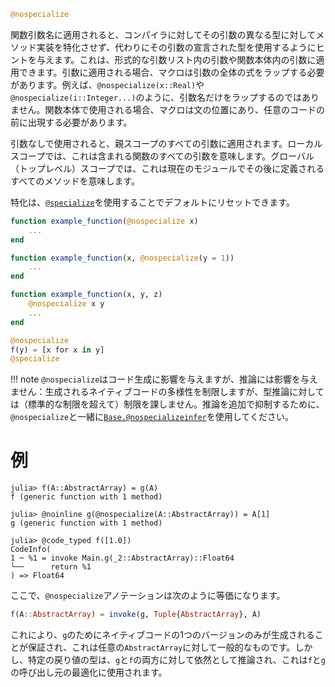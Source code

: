 ```julia
@nospecialize
```

関数引数名に適用されると、コンパイラに対してその引数の異なる型に対してメソッド実装を特化させず、代わりにその引数の宣言された型を使用するようにヒントを与えます。これは、形式的な引数リスト内の引数や関数本体内の引数に適用できます。引数に適用される場合、マクロは引数の全体の式をラップする必要があります。例えば、`@nospecialize(x::Real)`や`@nospecialize(i::Integer...)`のように、引数名だけをラップするのではありません。関数本体で使用される場合、マクロは文の位置にあり、任意のコードの前に出現する必要があります。

引数なしで使用されると、親スコープのすべての引数に適用されます。ローカルスコープでは、これは含まれる関数のすべての引数を意味します。グローバル（トップレベル）スコープでは、これは現在のモジュールでその後に定義されるすべてのメソッドを意味します。

特化は、[`@specialize`](@ref)を使用することでデフォルトにリセットできます。

```julia
function example_function(@nospecialize x)
    ...
end

function example_function(x, @nospecialize(y = 1))
    ...
end

function example_function(x, y, z)
    @nospecialize x y
    ...
end

@nospecialize
f(y) = [x for x in y]
@specialize
```

!!! note
    `@nospecialize`はコード生成に影響を与えますが、推論には影響を与えません：生成されるネイティブコードの多様性を制限しますが、型推論に対しては（標準的な制限を超えて）制限を課しません。推論を追加で抑制するために、`@nospecialize`と一緒に[`Base.@nospecializeinfer`](@ref)を使用してください。


# 例

```julia-repl
julia> f(A::AbstractArray) = g(A)
f (generic function with 1 method)

julia> @noinline g(@nospecialize(A::AbstractArray)) = A[1]
g (generic function with 1 method)

julia> @code_typed f([1.0])
CodeInfo(
1 ─ %1 = invoke Main.g(_2::AbstractArray)::Float64
└──      return %1
) => Float64
```

ここで、`@nospecialize`アノテーションは次のように等価になります。

```julia
f(A::AbstractArray) = invoke(g, Tuple{AbstractArray}, A)
```

これにより、`g`のためにネイティブコードの1つのバージョンのみが生成されることが保証され、これは任意の`AbstractArray`に対して一般的なものです。しかし、特定の戻り値の型は、`g`と`f`の両方に対して依然として推論され、これは`f`と`g`の呼び出し元の最適化に使用されます。
